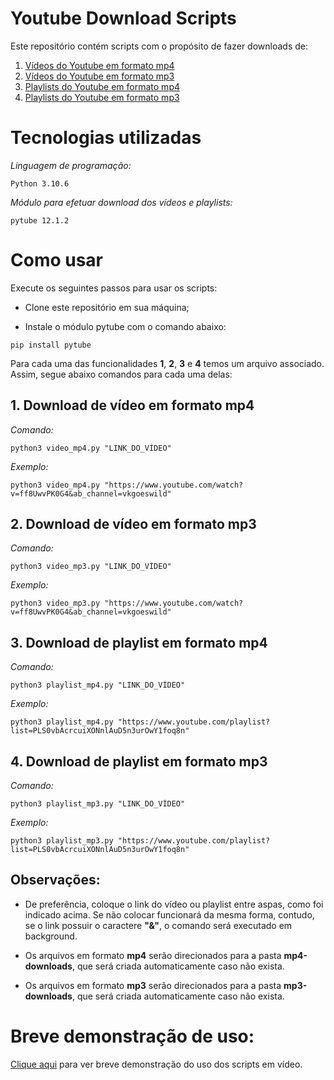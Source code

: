 # Youtube Download Scripts

Este repositório contém scripts com o propósito de fazer downloads de:

1. [Vídeos do Youtube em formato mp4](#vmp4)
2. [Vídeos do Youtube em formato mp3](#vmp3)
3. [Playlists do Youtube em formato mp4](#pmp4)
4. [Playlists do Youtube em formato mp3](#pmp3)

# Tecnologias utilizadas

*Linguagem de programação:*

```
Python 3.10.6
```

*Módulo para efetuar download dos vídeos e playlists:*

```
pytube 12.1.2
```

# Como usar

Execute os seguintes passos para usar os scripts:

- Clone este repositório em sua máquina;

- Instale o módulo pytube com o comando abaixo:

```
pip install pytube
```

Para cada uma das funcionalidades **1**, **2**, **3** e **4** temos um arquivo associado. Assim, segue abaixo comandos para cada uma delas:

<div id="vmp4"/>

## 1. Download de vídeo em formato mp4

*Comando:*
```
python3 video_mp4.py "LINK_DO_VÍDEO"
```

*Exemplo:*
```
python3 video_mp4.py "https://www.youtube.com/watch?v=ff8UwvPK0G4&ab_channel=vkgoeswild"
```

<div id='vmp3'/>

## 2. Download de vídeo em formato mp3

*Comando:*
```
python3 video_mp3.py "LINK_DO_VÍDEO"
```

*Exemplo:*
```
python3 video_mp3.py "https://www.youtube.com/watch?v=ff8UwvPK0G4&ab_channel=vkgoeswild"
```

<div id='pmp4'/>

## 3. Download de playlist em formato mp4

*Comando:*
```
python3 playlist_mp4.py "LINK_DO_VÍDEO"
```

*Exemplo:*
```
python3 playlist_mp4.py "https://www.youtube.com/playlist?list=PLS0vbAcrcuiXONnlAuD5n3urOwY1foq8n"
```

<div id='pmp3'/>

## 4. Download de playlist em formato mp3

*Comando:*
```
python3 playlist_mp3.py "LINK_DO_VÍDEO"
```

*Exemplo:*
```
python3 playlist_mp3.py "https://www.youtube.com/playlist?list=PLS0vbAcrcuiXONnlAuD5n3urOwY1foq8n"
```

## Observações:

- De preferência, coloque o link do vídeo ou playlist entre aspas, como foi indicado acima. Se não colocar funcionará da mesma forma, contudo, se o link possuir o caractere **"&"**, o comando será executado em background.

- Os arquivos em formato **mp4** serão direcionados para a pasta **mp4-downloads**, que será criada automaticamente caso não exista.

- Os arquivos em formato **mp3** serão direcionados para a pasta **mp3-downloads**, que será criada automaticamente caso não exista.

# Breve demonstração de uso:

<a href="https://www.youtube.com/watch?v=lzCn83Mq9os&ab_channel=FilipeGomes">Clique aqui</a> para ver breve demonstração do uso dos scripts em vídeo.